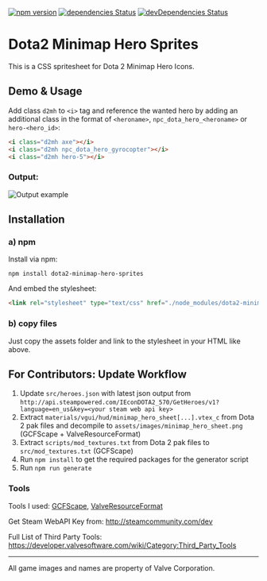 [![npm version](https://badge.fury.io/js/dota2-minimap-hero-sprites.svg)](https://badge.fury.io/js/dota2-minimap-hero-sprites) [![dependencies Status](https://david-dm.org/bontscho/dota2-minimap-hero-sprites/status.svg)](https://david-dm.org/bontscho/dota2-minimap-hero-sprites) [![devDependencies Status](https://david-dm.org/bontscho/dota2-minimap-hero-sprites/dev-status.svg)](https://david-dm.org/bontscho/dota2-minimap-hero-sprites?type=dev)

# Dota2 Minimap Hero Sprites

This is a CSS spritesheet for Dota 2 Minimap Hero Icons.

## Demo & Usage

Add class `d2mh` to `<i>` tag and reference the wanted hero by adding an additional class in the format of `<heroname>`, `npc_dota_hero_<heroname>` or `hero-<hero_id>`:

``` html
<i class="d2mh axe"></i>
<i class="d2mh npc_dota_hero_gyrocopter"></i>
<i class="d2mh hero-5"></i>
```

### Output:

![Output example](example.png)

## Installation

### a) npm

Install via npm:

```
npm install dota2-minimap-hero-sprites
```

And embed the stylesheet:
``` html
<link rel="stylesheet" type="text/css" href="./node_modules/dota2-minimap-hero-sprites/assets/stylesheets/dota2minimapheroes.css">
```

### b) copy files

Just copy the assets folder and link to the stylesheet in your HTML like above.

## For Contributors: Update Workflow

1. Update `src/heroes.json` with latest json output from `http://api.steampowered.com/IEconDOTA2_570/GetHeroes/v1?language=en_us&key=<your steam web api key>`
2. Extract `materials/vgui/hud/minimap_hero_sheet[...].vtex_c` from Dota 2 pak files and decompile to `assets/images/minimap_hero_sheet.png` (GCFScape + ValveResourceFormat)
3. Extract `scripts/mod_textures.txt` from Dota 2 pak files to `src/mod_textures.txt` (GCFScape)
4. Run `npm install` to get the required packages for the generator script
5. Run `npm run generate`

### Tools

Tools I used: [GCFScape](http://nemesis.thewavelength.net/index.php?p=26), [ValveResourceFormat](https://github.com/SteamDatabase/ValveResourceFormat)

Get Steam WebAPI Key from: http://steamcommunity.com/dev

Full List of Third Party Tools: https://developer.valvesoftware.com/wiki/Category:Third_Party_Tools

----------------

All game images and names are property of Valve Corporation.
